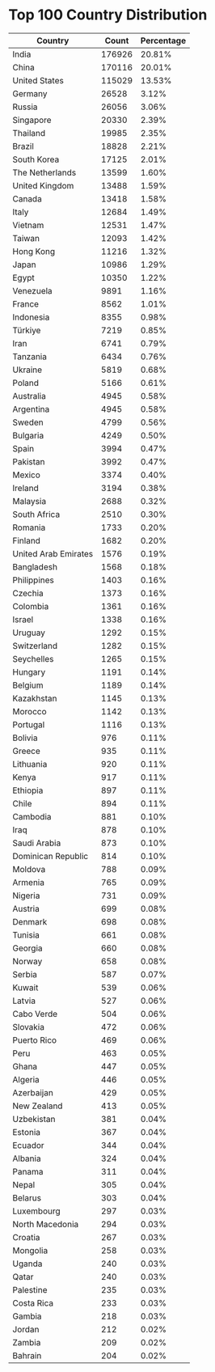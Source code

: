 # Top 100 Country Distribution
| Country | Count | Percentage |
|----|----|----|
| India | 176926 | 20.81% |
| China | 170116 | 20.01% |
| United States | 115029 | 13.53% |
| Germany | 26528 | 3.12% |
| Russia | 26056 | 3.06% |
| Singapore | 20330 | 2.39% |
| Thailand | 19985 | 2.35% |
| Brazil | 18828 | 2.21% |
| South Korea | 17125 | 2.01% |
| The Netherlands | 13599 | 1.60% |
| United Kingdom | 13488 | 1.59% |
| Canada | 13418 | 1.58% |
| Italy | 12684 | 1.49% |
| Vietnam | 12531 | 1.47% |
| Taiwan | 12093 | 1.42% |
| Hong Kong | 11216 | 1.32% |
| Japan | 10986 | 1.29% |
| Egypt | 10350 | 1.22% |
| Venezuela | 9891 | 1.16% |
| France | 8562 | 1.01% |
| Indonesia | 8355 | 0.98% |
| Türkiye | 7219 | 0.85% |
| Iran | 6741 | 0.79% |
| Tanzania | 6434 | 0.76% |
| Ukraine | 5819 | 0.68% |
| Poland | 5166 | 0.61% |
| Australia | 4945 | 0.58% |
| Argentina | 4945 | 0.58% |
| Sweden | 4799 | 0.56% |
| Bulgaria | 4249 | 0.50% |
| Spain | 3994 | 0.47% |
| Pakistan | 3992 | 0.47% |
| Mexico | 3374 | 0.40% |
| Ireland | 3194 | 0.38% |
| Malaysia | 2688 | 0.32% |
| South Africa | 2510 | 0.30% |
| Romania | 1733 | 0.20% |
| Finland | 1682 | 0.20% |
| United Arab Emirates | 1576 | 0.19% |
| Bangladesh | 1568 | 0.18% |
| Philippines | 1403 | 0.16% |
| Czechia | 1373 | 0.16% |
| Colombia | 1361 | 0.16% |
| Israel | 1338 | 0.16% |
| Uruguay | 1292 | 0.15% |
| Switzerland | 1282 | 0.15% |
| Seychelles | 1265 | 0.15% |
| Hungary | 1191 | 0.14% |
| Belgium | 1189 | 0.14% |
| Kazakhstan | 1145 | 0.13% |
| Morocco | 1142 | 0.13% |
| Portugal | 1116 | 0.13% |
| Bolivia | 976 | 0.11% |
| Greece | 935 | 0.11% |
| Lithuania | 920 | 0.11% |
| Kenya | 917 | 0.11% |
| Ethiopia | 897 | 0.11% |
| Chile | 894 | 0.11% |
| Cambodia | 881 | 0.10% |
| Iraq | 878 | 0.10% |
| Saudi Arabia | 873 | 0.10% |
| Dominican Republic | 814 | 0.10% |
| Moldova | 788 | 0.09% |
| Armenia | 765 | 0.09% |
| Nigeria | 731 | 0.09% |
| Austria | 699 | 0.08% |
| Denmark | 698 | 0.08% |
| Tunisia | 661 | 0.08% |
| Georgia | 660 | 0.08% |
| Norway | 658 | 0.08% |
| Serbia | 587 | 0.07% |
| Kuwait | 539 | 0.06% |
| Latvia | 527 | 0.06% |
| Cabo Verde | 504 | 0.06% |
| Slovakia | 472 | 0.06% |
| Puerto Rico | 469 | 0.06% |
| Peru | 463 | 0.05% |
| Ghana | 447 | 0.05% |
| Algeria | 446 | 0.05% |
| Azerbaijan | 429 | 0.05% |
| New Zealand | 413 | 0.05% |
| Uzbekistan | 381 | 0.04% |
| Estonia | 367 | 0.04% |
| Ecuador | 344 | 0.04% |
| Albania | 324 | 0.04% |
| Panama | 311 | 0.04% |
| Nepal | 305 | 0.04% |
| Belarus | 303 | 0.04% |
| Luxembourg | 297 | 0.03% |
| North Macedonia | 294 | 0.03% |
| Croatia | 267 | 0.03% |
| Mongolia | 258 | 0.03% |
| Uganda | 240 | 0.03% |
| Qatar | 240 | 0.03% |
| Palestine | 235 | 0.03% |
| Costa Rica | 233 | 0.03% |
| Gambia | 218 | 0.03% |
| Jordan | 212 | 0.02% |
| Zambia | 209 | 0.02% |
| Bahrain | 204 | 0.02% |
